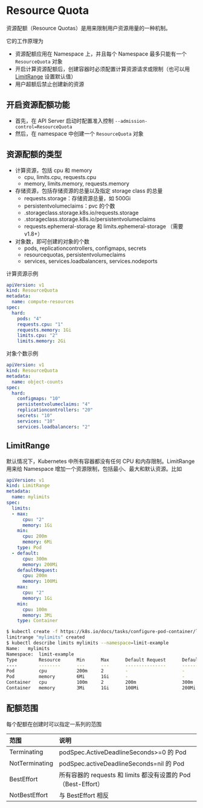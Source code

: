 # Resource Quota

资源配额（Resource Quotas）是用来限制用户资源用量的一种机制。

它的工作原理为

* 资源配额应用在 Namespace 上，并且每个 Namespace 最多只能有一个 `ResourceQuota` 对象
* 开启计算资源配额后，创建容器时必须配置计算资源请求或限制（也可以用 [LimitRange](https://kubernetes.io/docs/tasks/administer-cluster/cpu-memory-limit/) 设置默认值）
* 用户超额后禁止创建新的资源

## 开启资源配额功能

* 首先，在 API Server 启动时配置准入控制 `--admission-control=ResourceQuota`
* 然后，在 namespace 中创建一个 `ResourceQuota` 对象

## 资源配额的类型

* 计算资源，包括 cpu 和 memory
  * cpu, limits.cpu, requests.cpu
  * memory, limits.memory, requests.memory
* 存储资源，包括存储资源的总量以及指定 storage class 的总量
  * requests.storage：存储资源总量，如 500Gi
  * persistentvolumeclaims：pvc 的个数
  * .storageclass.storage.k8s.io/requests.storage
  * .storageclass.storage.k8s.io/persistentvolumeclaims
  * requests.ephemeral-storage 和 limits.ephemeral-storage （需要 v1.8+）
* 对象数，即可创建的对象的个数
  * pods, replicationcontrollers, configmaps, secrets
  * resourcequotas, persistentvolumeclaims
  * services, services.loadbalancers, services.nodeports

计算资源示例

```yaml
apiVersion: v1
kind: ResourceQuota
metadata:
  name: compute-resources
spec:
  hard:
    pods: "4"
    requests.cpu: "1"
    requests.memory: 1Gi
    limits.cpu: "2"
    limits.memory: 2Gi
```

对象个数示例

```yaml
apiVersion: v1
kind: ResourceQuota
metadata:
  name: object-counts
spec:
  hard:
    configmaps: "10"
    persistentvolumeclaims: "4"
    replicationcontrollers: "20"
    secrets: "10"
    services: "10"
    services.loadbalancers: "2"
```

## LimitRange

默认情况下，Kubernetes 中所有容器都没有任何 CPU 和内存限制。LimitRange 用来给 Namespace 增加一个资源限制，包括最小、最大和默认资源。比如

```yaml
apiVersion: v1
kind: LimitRange
metadata:
  name: mylimits
spec:
  limits:
  - max:
      cpu: "2"
      memory: 1Gi
    min:
      cpu: 200m
      memory: 6Mi
    type: Pod
  - default:
      cpu: 300m
      memory: 200Mi
    defaultRequest:
      cpu: 200m
      memory: 100Mi
    max:
      cpu: "2"
      memory: 1Gi
    min:
      cpu: 100m
      memory: 3Mi
    type: Container
```

```bash
$ kubectl create -f https://k8s.io/docs/tasks/configure-pod-container/limits.yaml --namespace=limit-example
limitrange "mylimits" created
$ kubectl describe limits mylimits --namespace=limit-example
Name:   mylimits
Namespace:  limit-example
Type        Resource      Min      Max      Default Request      Default Limit      Max Limit/Request Ratio
----        --------      ---      ---      ---------------      -------------      -----------------------
Pod         cpu           200m     2        -                    -                  -
Pod         memory        6Mi      1Gi      -                    -                  -
Container   cpu           100m     2        200m                 300m               -
Container   memory        3Mi      1Gi      100Mi                200Mi              -
```

## 配额范围

每个配额在创建时可以指定一系列的范围

| 范围 | 说明 |
| :--- | :--- |
| Terminating | podSpec.ActiveDeadlineSeconds&gt;=0 的 Pod |
| NotTerminating | podSpec.activeDeadlineSeconds=nil 的 Pod |
| BestEffort | 所有容器的 requests 和 limits 都没有设置的 Pod（Best-Effort） |
| NotBestEffort | 与 BestEffort 相反 |

